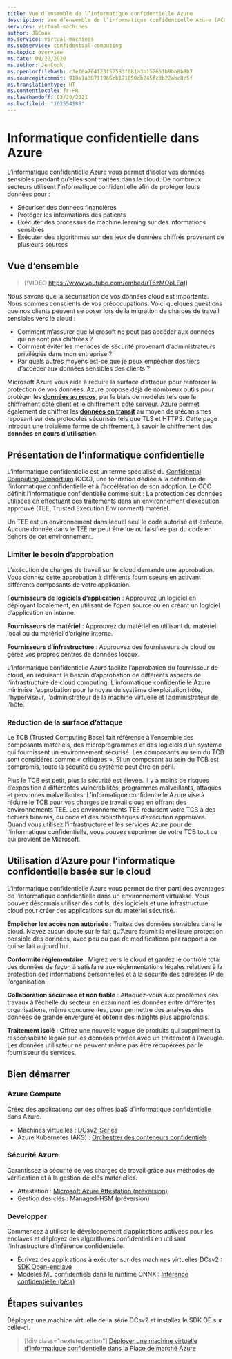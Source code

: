 ```yaml
---
title: Vue d’ensemble de l’informatique confidentielle Azure
description: Vue d’ensemble de l’informatique confidentielle Azure (ACC, Azure Confidential Computing)
services: virtual-machines
author: JBCook
ms.service: virtual-machines
ms.subservice: confidential-computing
ms.topic: overview
ms.date: 09/22/2020
ms.author: JenCook
ms.openlocfilehash: c3ef6a764123f52583f081a3b152651b9bb8b8b7
ms.sourcegitcommit: 910a1a38711966cb171050db245fc3b22abc8c5f
ms.translationtype: HT
ms.contentlocale: fr-FR
ms.lasthandoff: 03/20/2021
ms.locfileid: "102554188"
---
```

# <a name="confidential-computing-on-azure"></a>Informatique confidentielle dans Azure

L’informatique confidentielle Azure vous permet d’isoler vos données sensibles pendant qu’elles sont traitées dans le cloud. De nombreux secteurs utilisent l’informatique confidentielle afin de protéger leurs données pour :

- Sécuriser des données financières
- Protéger les informations des patients
- Exécuter des processus de machine learning sur des informations sensibles
- Exécuter des algorithmes sur des jeux de données chiffrés provenant de plusieurs sources


## <a name="overview"></a>Vue d’ensemble
<p><p>


> [!VIDEO https://www.youtube.com/embed/rT6zMOoLEqI]

Nous savons que la sécurisation de vos données cloud est importante. Nous sommes conscients de vos préoccupations. Voici quelques questions que nos clients peuvent se poser lors de la migration de charges de travail sensibles vers le cloud : 

- Comment m’assurer que Microsoft ne peut pas accéder aux données qui ne sont pas chiffrées ?
- Comment éviter les menaces de sécurité provenant d’administrateurs privilégiés dans mon entreprise ?
- Par quels autres moyens est-ce que je peux empêcher des tiers d’accéder aux données sensibles des clients ?

Microsoft Azure vous aide à réduire la surface d’attaque pour renforcer la protection de vos données. Azure propose déjà de nombreux outils pour protéger les [**données au repos**](../security/fundamentals/encryption-atrest.md), par le biais de modèles tels que le chiffrement côté client et le chiffrement côté serveur. Azure permet également de chiffrer les [**données en transit**](../security/fundamentals/data-encryption-best-practices.md#protect-data-in-transit) au moyen de mécanismes reposant sur des protocoles sécurisés tels que TLS et HTTPS. Cette page introduit une troisième forme de chiffrement, à savoir le chiffrement des **données en cours d’utilisation**.

## <a name="introduction-to-confidential-computing"></a>Présentation de l’informatique confidentielle  

L’informatique confidentielle est un terme spécialisé du [Confidential Computing Consortium](https://confidentialcomputing.io/) (CCC), une fondation dédiée à la définition de l’informatique confidentielle et à l’accélération de son adoption. Le CCC définit l’informatique confidentielle comme suit : La protection des données utilisées en effectuant des traitements dans un environnement d’exécution approuvé (TEE, Trusted Execution Environment) matériel.

Un TEE est un environnement dans lequel seul le code autorisé est exécuté. Aucune donnée dans le TEE ne peut être lue ou falsifiée par du code en dehors de cet environnement. 

### <a name="lessen-the-need-for-trust"></a>Limiter le besoin d’approbation
L’exécution de charges de travail sur le cloud demande une approbation. Vous donnez cette approbation à différents fournisseurs en activant différents composants de votre application.


**Fournisseurs de logiciels d’application** : Approuvez un logiciel en déployant localement, en utilisant de l’open source ou en créant un logiciel d’application en interne.

**Fournisseurs de matériel** : Approuvez du matériel en utilisant du matériel local ou du matériel d’origine interne. 

**Fournisseurs d’infrastructure** : Approuvez des fournisseurs de cloud ou gérez vos propres centres de données locaux.


L’informatique confidentielle Azure facilite l’approbation du fournisseur de cloud, en réduisant le besoin d’approbation de différents aspects de l’infrastructure de cloud computing. L’informatique confidentielle Azure minimise l’approbation pour le noyau du système d’exploitation hôte, l’hyperviseur, l’administrateur de la machine virtuelle et l’administrateur de l’hôte.

### <a name="reducing-the-attack-surface"></a>Réduction de la surface d’attaque
Le TCB (Trusted Computing Base) fait référence à l’ensemble des composants matériels, des microprogrammes et des logiciels d’un système qui fournissent un environnement sécurisé. Les composants au sein du TCB sont considérés comme « critiques ». Si un composant au sein du TCB est compromis, toute la sécurité du système peut être en péril. 

Plus le TCB est petit, plus la sécurité est élevée. Il y a moins de risques d’exposition à différentes vulnérabilités, programmes malveillants, attaques et personnes malveillantes. L’informatique confidentielle Azure vise à réduire le TCB pour vos charges de travail cloud en offrant des environnements TEE. Les environnements TEE réduisent votre TCB à des fichiers binaires, du code et des bibliothèques d’exécution approuvés. Quand vous utilisez l’infrastructure et les services Azure pour de l’informatique confidentielle, vous pouvez supprimer de votre TCB tout ce qui provient de Microsoft.


## <a name="using-azure-for-cloud-based-confidential-computing"></a>Utilisation d’Azure pour l’informatique confidentielle basée sur le cloud <a id="cc-on-azure"></a>

L’informatique confidentielle Azure vous permet de tirer parti des avantages de l’informatique confidentielle dans un environnement virtualisé. Vous pouvez désormais utiliser des outils, des logiciels et une infrastructure cloud pour créer des applications sur du matériel sécurisé.  

**Empêcher les accès non autorisés** : Traitez des données sensibles dans le cloud. N’ayez aucun doute sur le fait qu’Azure fournit la meilleure protection possible des données, avec peu ou pas de modifications par rapport à ce qui se fait aujourd’hui.

**Conformité réglementaire** : Migrez vers le cloud et gardez le contrôle total des données de façon à satisfaire aux réglementations légales relatives à la protection des informations personnelles et à la sécurité des adresses IP de l’organisation.

**Collaboration sécurisée et non fiable** : Attaquez-vous aux problèmes des travaux à l’échelle du secteur en examinant les données entre différentes organisations, même concurrentes, pour permettre des analyses des données de grande envergure et obtenir des insights plus approfondis.

**Traitement isolé** : Offrez une nouvelle vague de produits qui suppriment la responsabilité légale sur les données privées avec un traitement à l’aveugle. Les données utilisateur ne peuvent même pas être récupérées par le fournisseur de services. 

## <a name="get-started"></a>Bien démarrer
### <a name="azure-compute"></a>Azure Compute
Créez des applications sur des offres IaaS d’informatique confidentielle dans Azure.
- Machines virtuelles : [DCsv2-Series](confidential-computing-enclaves.md)
- Azure Kubernetes (AKS) : [Orchestrer des conteneurs confidentiels](confidential-nodes-aks-overview.md)

### <a name="azure-security"></a>Sécurité Azure 
Garantissez la sécurité de vos charges de travail grâce aux méthodes de vérification et à la gestion de clés matérielles. 
- Attestation : [Microsoft Azure Attestation (préversion)](../attestation/overview.md)
- Gestion des clés : Managed-HSM (préversion)

### <a name="develop"></a>Développer
Commencez à utiliser le développement d’applications activées pour les enclaves et déployez des algorithmes confidentiels en utilisant l’infrastructure d’inférence confidentielle.
- Écrivez des applications à exécuter sur des machines virtuelles DCsv2 : [SDK Open-enclave](https://github.com/openenclave/openenclave)
- Modèles ML confidentiels dans le runtime ONNX : [Inférence confidentielle (bêta)](https://aka.ms/confidentialinference)

## <a name="next-steps"></a>Étapes suivantes

Déployez une machine virtuelle de la série DCsv2 et installez le SDK OE sur celle-ci.

> [!div class="nextstepaction"]
> [Déployer une machine virtuelle d’informatique confidentielle dans la Place de marché Azure](quick-create-marketplace.md)